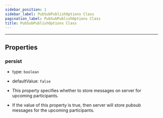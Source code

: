 ```yaml
---
sidebar_position: 1
sidebar_label: PubSubPublishOptions Class
pagination_label: PubSubPublishOptions Class
title: PubSubPublishOptions Class
---
```


<div class="sdk-api-ref-only-h4">

---

## Properties

### persist

- type: `boolean`

- defaultValue: `false`

- This property specifies whether to store messages on server for upcoming participants.

- If the value of this property is true, then server will store pubsub messages for the upcoming participants.

</div>